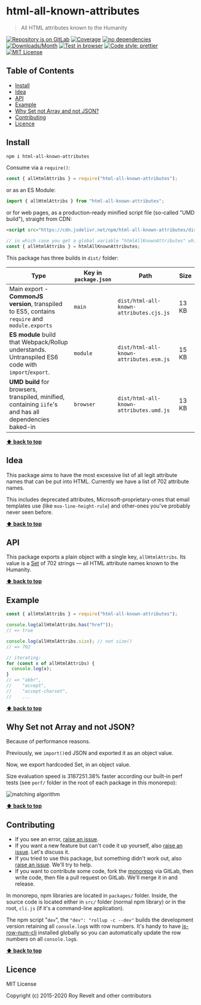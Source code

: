 # html-all-known-attributes

> All HTML attributes known to the Humanity

[![Repository is on GitLab][gitlab-img]][gitlab-url]
[![Coverage][cov-img]][cov-url]
[![no dependencies][no-deps-img]][no-deps-url]
[![Downloads/Month][downloads-img]][downloads-url]
[![Test in browser][runkit-img]][runkit-url]
[![Code style: prettier][prettier-img]][prettier-url]
[![MIT License][license-img]][license-url]

## Table of Contents

- [Install](#install)
- [Idea](#idea)
- [API](#api)
- [Example](#example)
- [Why Set not Array and not JSON?](#why-set-not-array-and-not-json)
- [Contributing](#contributing)
- [Licence](#licence)

## Install

```bash
npm i html-all-known-attributes
```

Consume via a `require()`:

```js
const { allHtmlAttribs } = require("html-all-known-attributes");
```

or as an ES Module:

```js
import { allHtmlAttribs } from "html-all-known-attributes";
```

or for web pages, as a production-ready minified script file (so-called "UMD build"), straight from CDN:

```html
<script src="https://cdn.jsdelivr.net/npm/html-all-known-attributes/dist/html-all-known-attributes.umd.js"></script>
```

```js
// in which case you get a global variable "htmlAllKnownAttributes" which you consume like this:
const { allHtmlAttribs } = htmlAllKnownAttributes;
```

This package has three builds in `dist/` folder:

| Type                                                                                                    | Key in `package.json` | Path                                    | Size  |
| ------------------------------------------------------------------------------------------------------- | --------------------- | --------------------------------------- | ----- |
| Main export - **CommonJS version**, transpiled to ES5, contains `require` and `module.exports`          | `main`                | `dist/html-all-known-attributes.cjs.js` | 13 KB |
| **ES module** build that Webpack/Rollup understands. Untranspiled ES6 code with `import`/`export`.      | `module`              | `dist/html-all-known-attributes.esm.js` | 15 KB |
| **UMD build** for browsers, transpiled, minified, containing `iife`'s and has all dependencies baked-in | `browser`             | `dist/html-all-known-attributes.umd.js` | 13 KB |

**[⬆ back to top](#)**

## Idea

This package aims to have the most excessive list of all legit attribute names that can be put into HTML. Currently we have a list of 702 attribute names.

This includes deprecated attributes, Microsoft-proprietary-ones that email templates use (like `mso-line-height-rule`) and other-ones you've probably never seen before.

**[⬆ back to top](#)**

## API

This package exports a plain object with a single key, `allHtmlAttribs`. Its value is a [Set](https://exploringjs.com/impatient-js/ch_sets.html) of 702 strings — all HTML attribute names known to the Humanity.

**[⬆ back to top](#)**

## Example

```js
const { allHtmlAttribs } = require("html-all-known-attributes");

console.log(allHtmlAttribs.has("href"));
// => true

console.log(allHtmlAttribs.size); // not size()
// => 702

// iterating:
for (const x of allHtmlAttribs) {
  console.log(x);
}
// => "abbr",
//    "accept",
//    "accept-charset",
//    ...
```

**[⬆ back to top](#)**

## Why Set not Array and not JSON?

Because of performance reasons.

Previously, we `import()`ed JSON and exported it as an object value.

Now, we export hardcoded Set, in an object value.

Size evaluation speed is 3187251.38% faster according our built-in perf tests (see `perf/` folder in the root of each package in this monorepo):

![matching algorithm](https://glcdn.githack.com/codsen/codsen/raw/master/packages/html-all-known-attributes/media/perf_set_vs_array_from_json.png)

**[⬆ back to top](#)**

## Contributing

- If you see an error, [raise an issue](<https://gitlab.com/codsen/codsen/issues/new?issue[title]=html-all-known-attributes%20package%20-%20put%20title%20here&issue[description]=**Which%20package%20is%20this%20issue%20for**%3A%20%0Ahtml-all-known-attributes%0A%0A**Describe%20the%20issue%20(if%20necessary)**%3A%20%0A%0A%0A%2Fassign%20%40revelt>).
- If you want a new feature but can't code it up yourself, also [raise an issue](<https://gitlab.com/codsen/codsen/issues/new?issue[title]=html-all-known-attributes%20package%20-%20put%20title%20here&issue[description]=**Which%20package%20is%20this%20issue%20for**%3A%20%0Ahtml-all-known-attributes%0A%0A**Describe%20the%20issue%20(if%20necessary)**%3A%20%0A%0A%0A%2Fassign%20%40revelt>). Let's discuss it.
- If you tried to use this package, but something didn't work out, also [raise an issue](<https://gitlab.com/codsen/codsen/issues/new?issue[title]=html-all-known-attributes%20package%20-%20put%20title%20here&issue[description]=**Which%20package%20is%20this%20issue%20for**%3A%20%0Ahtml-all-known-attributes%0A%0A**Describe%20the%20issue%20(if%20necessary)**%3A%20%0A%0A%0A%2Fassign%20%40revelt>). We'll try to help.
- If you want to contribute some code, fork the [monorepo](https://gitlab.com/codsen/codsen/) via GitLab, then write code, then file a pull request on GitLab. We'll merge it in and release.

In monorepo, npm libraries are located in `packages/` folder. Inside, the source code is located either in `src/` folder (normal npm library) or in the root, `cli.js` (if it's a command-line application).

The npm script "`dev`", the `"dev": "rollup -c --dev"` builds the development version retaining all `console.log`s with row numbers. It's handy to have [js-row-num-cli](https://www.npmjs.com/package/js-row-num-cli) installed globally so you can automatically update the row numbers on all `console.log`s.

**[⬆ back to top](#)**

## Licence

MIT License

Copyright (c) 2015-2020 Roy Revelt and other contributors

[gitlab-img]: https://img.shields.io/badge/repo-on%20GitLab-brightgreen.svg?style=flat-square
[gitlab-url]: https://gitlab.com/codsen/codsen/tree/master/packages/html-all-known-attributes
[cov-img]: https://img.shields.io/badge/coverage-100%25-brightgreen.svg?style=flat-square
[cov-url]: https://gitlab.com/codsen/codsen/tree/master/packages/html-all-known-attributes
[no-deps-img]: https://img.shields.io/badge/-no%20dependencies-brightgreen?style=flat-square
[no-deps-url]: https://www.npmjs.com/package/html-all-known-attributes?activeTab=dependencies
[downloads-img]: https://img.shields.io/npm/dm/html-all-known-attributes.svg?style=flat-square
[downloads-url]: https://npmcharts.com/compare/html-all-known-attributes
[runkit-img]: https://img.shields.io/badge/runkit-test_in_browser-a853ff.svg?style=flat-square
[runkit-url]: https://npm.runkit.com/html-all-known-attributes
[prettier-img]: https://img.shields.io/badge/code_style-prettier-ff69b4.svg?style=flat-square
[prettier-url]: https://prettier.io
[license-img]: https://img.shields.io/badge/licence-MIT-51c838.svg?style=flat-square
[license-url]: https://gitlab.com/codsen/codsen/blob/master/LICENSE
